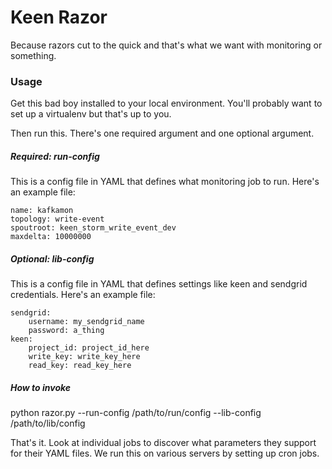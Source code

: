 Keen Razor
==========

Because razors cut to the quick and that's what we want with monitoring or something.

### Usage

Get this bad boy installed to your local environment. You'll probably want to set up a virtualenv but that's up to you.

Then run this. There's one required argument and one optional argument.

##### Required: run-config

This is a config file in YAML that defines what monitoring job to run. Here's an example file:

```
name: kafkamon
topology: write-event
spoutroot: keen_storm_write_event_dev
maxdelta: 10000000
```

##### Optional: lib-config

This is a config file in YAML that defines settings like keen and sendgrid credentials. Here's an example file:

```
sendgrid:
    username: my_sendgrid_name
    password: a_thing
keen:
    project_id: project_id_here
    write_key: write_key_here
    read_key: read_key_here
```

##### How to invoke

python razor.py --run-config /path/to/run/config --lib-config /path/to/lib/config

That's it. Look at individual jobs to discover what parameters they support for their YAML files. We run this on
various servers by setting up cron jobs.